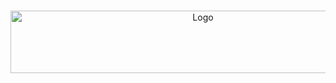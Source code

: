 <br />
<p align="center">
  <a href="https://github.com/koraytt/KT">
    <img src="images/line_blank.png" alt="Logo" width="600" height="100">
  </a>
